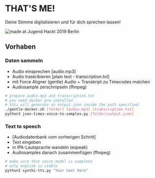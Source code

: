# THAT'S ME!

Deine Stimme digitalisieren und für dich sprechen lassen!

![made at Jugend Hackt 2019 Berlin](http://jhbadge.com/?evt=ber&year=2019)

## Vorhaben

### Daten sammeln

- Audio einsprechen  [audio.mp3]
- Audio traskribieren [plain text - transcription.txt]
- mit Force Aligner (gentle) Audio + Transkript zu Timecodes matchen
- Audiosample zerschnipseln (ffmpeg)

```bash
# prepare audio.mp3 and transcription.txt
# you need docker pre-installed
# this will generate an output.json inside the path specified.
./gentle-docker.sh [folder] [audio.mp3] [transcription.txt]
python3 json-times-voice-to-samples.py [folder/output.json]
```

### Text to speech

- [Audiodatenbank vom vorherigen Schritt]
- Text eingeben
- in IPA-Lautsprache wandeln (espeak)
- Audiosamples danach zusammenfügen (ffmpeg)

```bash
# make sure that voice model is complete
# only english is viable
python3 synthi-tts.py "Your text here"
```


